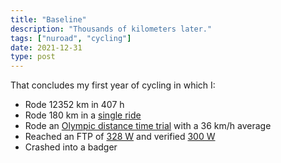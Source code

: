 ```yaml
---
title: "Baseline"
description: "Thousands of kilometers later."
tags: ["nuroad", "cycling"]
date: 2021-12-31
type: post
---
```

That concludes my first year of cycling in which I:

- Rode 12352 km in 407 h
- Rode 180 km in a [single ride](https://www.strava.com/activities/5532332583)
- Rode an [Olympic distance time trial](https://www.strava.com/activities/6218796328) with a 36 km/h average
- Reached an FTP of [328 W](https://www.strava.com/activities/6297184705) and verified [300 W](https://www.strava.com/activities/6270309724)
- Crashed into a badger
